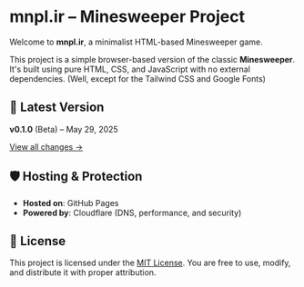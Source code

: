 # mnpl.ir – Minesweeper Project

Welcome to **mnpl.ir**, a minimalist HTML-based Minesweeper game.

This project is a simple browser-based version of the classic **Minesweeper**. It's built using pure HTML, CSS, and JavaScript with no external dependencies. (Well, except for the Tailwind CSS and Google Fonts)

## 🚀 Latest Version
**v0.1.0** (Beta) – May 29, 2025

[View all changes →](https://github.com/femdiya/Minesweeper/commits/main)

## 🛡 Hosting & Protection
- **Hosted on**: GitHub Pages
- **Powered by**: Cloudflare (DNS, performance, and security)

## 📜 License
This project is licensed under the [MIT License](LICENSE).
You are free to use, modify, and distribute it with proper attribution.
